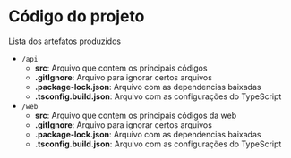 # Código do projeto

Lista dos artefatos produzidos
* `/api`
  * **src**: Arquivo que contem os principais códigos
  * **.gitIgnore**: Arquivo para ignorar certos arquivos
  * **.package-lock.json**: Arquivo com as dependencias baixadas
  * **.tsconfig.build.json**: Arquivo com as configurações do TypeScript
* `/web`
  * **src**: Arquivo que contem os principais códigos da web
  * **.gitIgnore**: Arquivo para ignorar certos arquivos
  * **.package-lock.json**: Arquivo com as dependencias baixadas
  * **.tsconfig.build.json**: Arquivo com as configurações do TypeScript
	
